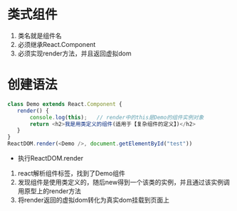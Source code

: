 # 类式组件
1. 类名就是组件名
2. 必须继承React.Component
3. 必须实现render方法，并且返回虚拟dom

# 创建语法
```js
class Demo extends React.Component {
   render() {
       console.log(this);   // render中的this是Demo的组件实例对象
       return <h2>我是用类定义的组件(适用于【复杂组件的定义】)</h2>
   }
}
ReactDOM.render(<Demo />, document.getElementById("test"))
```
* 执行ReactDOM.render
1. react解析组件标签，找到了Demo组件
2. 发现组件是使用类定义的，随后new得到一个该类的实例，并且通过该实例调用原型上的render方法
3. 将render返回的虚拟dom转化为真实dom挂载到页面上
   